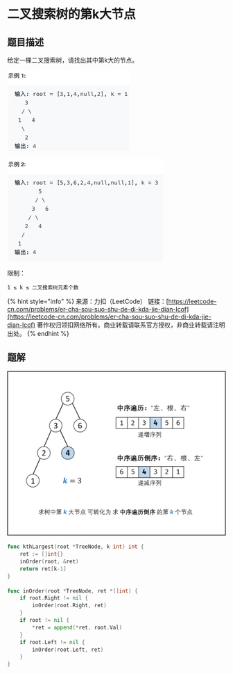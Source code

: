 # 二叉搜索树的第k大节点

## 题目描述

给定一棵二叉搜索树，请找出其中第k大的节点。

![](../../../.gitbook/assets/image%20%2814%29.png)

![](../../../.gitbook/assets/image%20%2822%29.png)

限制：

`1 ≤ k ≤ 二叉搜索树元素个数`

{% hint style="info" %}
来源：力扣（LeetCode） 链接：[https://leetcode-cn.com/problems/er-cha-sou-suo-shu-de-di-kda-jie-dian-lcof](https://leetcode-cn.com/problems/er-cha-sou-suo-shu-de-di-kda-jie-dian-lcof) 著作权归领扣网络所有。商业转载请联系官方授权，非商业转载请注明出处。
{% endhint %}

## 题解

![](../../../.gitbook/assets/image%20%2826%29.png)

```go
func kthLargest(root *TreeNode, k int) int {
    ret := []int{}
    inOrder(root, &ret)
    return ret[k-1]
}

func inOrder(root *TreeNode, ret *[]int) {
    if root.Right != nil {
        inOrder(root.Right, ret)
    }
    if root != nil {
        *ret = append(*ret, root.Val)
    }
    if root.Left != nil {
        inOrder(root.Left, ret)
    }
}
```

